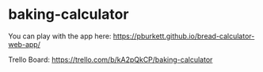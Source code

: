 baking-calculator
============

You can play with the app here:
https://pburkett.github.io/bread-calculator-web-app/

Trello Board:
https://trello.com/b/kA2pQkCP/baking-calculator
